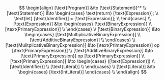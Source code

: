 $$
\begin{align}
[\text{Program}] &\to [\text{Statement}]^* \\
[\text{Statement}] &\to \begin{cases}
    \text{return} [\text{Expression}]; \\
    \text{let} [\text{Identifier}] = [\text{Expression}]; \\
\end{cases} \\
[\text{Expression}] &\to \begin{cases}
    [\text{BinaryExpression}] \\
    [\text{PrimaryExpression}] \\
\end{cases} \\
[\text{BinaryExpression}] &\to \begin{cases}
    [\text{MultiplicativeBinaryExpression}] \\
    [\text{AdditiveBinaryExpression}] \\
\end{cases} \\
[\text{MulitplicativeBinaryExpression}] &\to [\text{PrimaryExpression}] op [\text{PrimaryExpression}] \\
[\text{AdditiveBinaryExpression}] &\to [\text{PrimaryExpression}] op [\text{PrimaryExpression}] \\
[\text{PrimaryExpression}] &\to \begin{cases}
    ([\text{Expression}]) \\
    [\text{Identifier}] \\
    [\text{Literal}] \\
\end{cases} \\
[\text{Literal}] &\to \begin{cases}
    [\text{IntLiteral}]
\end{cases} \\
\end{align}
$$
